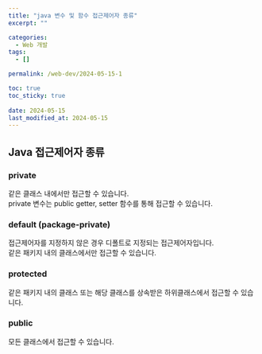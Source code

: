 ```yaml
---
title: "java 변수 및 함수 접근제어자 종류"
excerpt: ""

categories:
  - Web 개발
tags:
  - []

permalink: /web-dev/2024-05-15-1

toc: true
toc_sticky: true
 
date: 2024-05-15
last_modified_at: 2024-05-15
---
```


## Java 접근제어자 종류

### private
같은 클래스 내에서만 접근할 수 있습니다.  
private 변수는 public getter, setter 함수를 통해 접근할 수 있습니다.

### default (package-private)
접근제어자를 지정하지 않은 경우 디폴트로 지정되는 접근제어자입니다.  
같은 패키지 내의 클래스에서만 접근할 수 있습니다.

### protected
같은 패키지 내의 클래스 또는 해당 클래스를 상속받은 하위클래스에서 접근할 수 있습니다.

### public
모든 클래스에서 접근할 수 있습니다.

